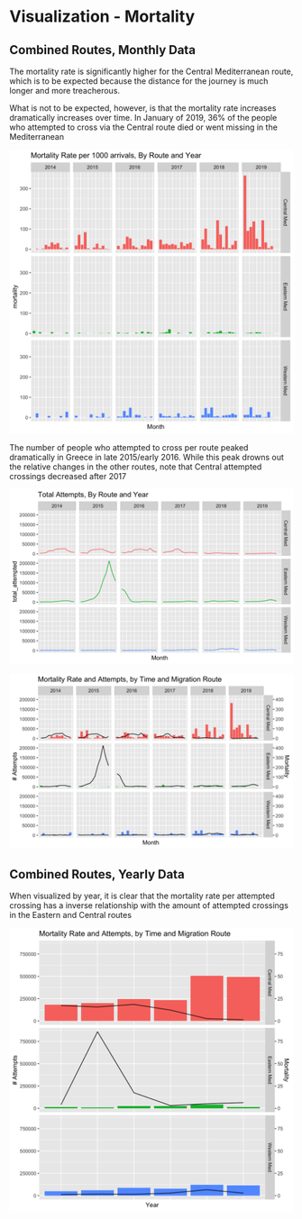 # Visualization - Mortality

## Combined Routes, Monthly Data

The mortality rate is significantly higher for the Central Mediterranean route, which is to be expected because the distance for the journey is much longer and more treacherous. 

What is not to be expected, however, is that the mortality rate increases dramatically increases over time. In January of 2019, 36% of the people who attempted to cross via the Central route died or went missing in the Mediterranean

![](visualization/all_mortality_route_year.png)

The number of people who attempted to cross per route peaked dramatically in Greece in late 2015/early 2016. While this peak drowns out the relative changes in the other routes, note that Central attempted crossings decreased after 2017

![](visualization/all_attempts_route_year.png)

![](visualization/all_mortality_attempts_route_year.png)


## Combined Routes, Yearly Data

When visualized by year, it is clear that the mortality rate per attempted crossing has a inverse relationship with the amount of attempted crossings in the Eastern and Central routes

![](visualization/all_annual_mortality_attempts_route_year.png)

